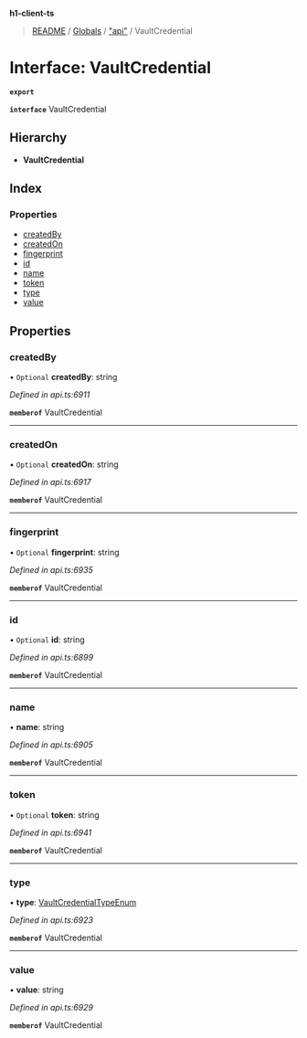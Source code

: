 **h1-client-ts**

> [README](../README.md) / [Globals](../globals.md) / ["api"](../modules/_api_.md) / VaultCredential

# Interface: VaultCredential

**`export`** 

**`interface`** VaultCredential

## Hierarchy

* **VaultCredential**

## Index

### Properties

* [createdBy](_api_.vaultcredential.md#createdby)
* [createdOn](_api_.vaultcredential.md#createdon)
* [fingerprint](_api_.vaultcredential.md#fingerprint)
* [id](_api_.vaultcredential.md#id)
* [name](_api_.vaultcredential.md#name)
* [token](_api_.vaultcredential.md#token)
* [type](_api_.vaultcredential.md#type)
* [value](_api_.vaultcredential.md#value)

## Properties

### createdBy

• `Optional` **createdBy**: string

*Defined in api.ts:6911*

**`memberof`** VaultCredential

___

### createdOn

• `Optional` **createdOn**: string

*Defined in api.ts:6917*

**`memberof`** VaultCredential

___

### fingerprint

• `Optional` **fingerprint**: string

*Defined in api.ts:6935*

**`memberof`** VaultCredential

___

### id

• `Optional` **id**: string

*Defined in api.ts:6899*

**`memberof`** VaultCredential

___

### name

•  **name**: string

*Defined in api.ts:6905*

**`memberof`** VaultCredential

___

### token

• `Optional` **token**: string

*Defined in api.ts:6941*

**`memberof`** VaultCredential

___

### type

•  **type**: [VaultCredentialTypeEnum](../enums/_api_.vaultcredentialtypeenum.md)

*Defined in api.ts:6923*

**`memberof`** VaultCredential

___

### value

•  **value**: string

*Defined in api.ts:6929*

**`memberof`** VaultCredential

